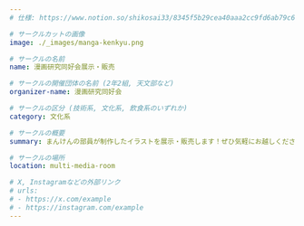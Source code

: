 ```yaml
---
# 仕様: https://www.notion.so/shikosai33/8345f5b29cea40aaa2cc9fd6ab79c6a6?pvs=4#5438a1577b604f39a67658a72f2283b8

# サークルカットの画像
image: ./_images/manga-kenkyu.png

# サークルの名前
name: 漫画研究同好会展示・販売

# サークルの開催団体の名前 (2年2組, 天文部など)
organizer-name: 漫画研究同好会

# サークルの区分 (技術系, 文化系, 飲食系のいずれか)
category: 文化系

# サークルの概要
summary: まんけんの部員が制作したイラストを展示・販売します！ぜひ気軽にお越しください。

# サークルの場所
location: multi-media-room

# X, Instagramなどの外部リンク
# urls:
# - https://x.com/example
# - https://instagram.com/example
---
```

